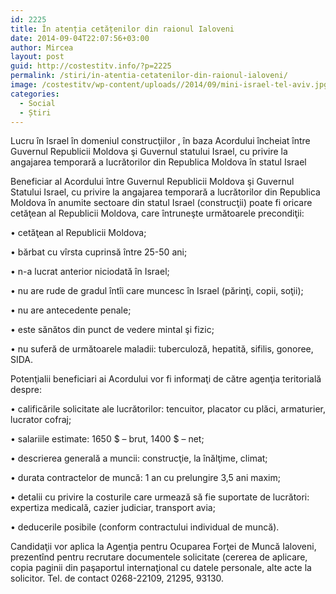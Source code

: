 ```yaml
---
id: 2225
title: În atenția cetățenilor din raionul Ialoveni
date: 2014-09-04T22:07:56+03:00
author: Mircea
layout: post
guid: http://costestitv.info/?p=2225
permalink: /stiri/in-atentia-cetatenilor-din-raionul-ialoveni/
image: /costestitv/wp-content/uploads//2014/09/mini-israel-tel-aviv.jpg
categories:
  - Social
  - Știri
---
```

Lucru în Israel în domeniul construcţiilor , în baza Acordului încheiat între Guvernul Republicii Moldova şi Guvernul statului Israel, cu privire la angajarea temporară a lucrătorilor din Republica Moldova în statul Israel<!--more-->

Beneficiar al Acordului între Guvernul Republicii Moldova şi Guvernul Statului Israel, cu privire la angajarea temporară a lucrătorilor din Republica Moldova în anumite sectoare din statul Israel (construcţii) poate fi oricare cetăţean al Republicii Moldova, care întruneşte următoarele precondiţii:

• cetăţean al Republicii Moldova;

• bărbat cu vîrsta cuprinsă între 25-50 ani;

• n-a lucrat anterior niciodată în Israel;

• nu are rude de gradul întîi care muncesc în Israel (părinţi, copii, soţii);

• nu are antecedente penale;

• este sănătos din punct de vedere mintal şi fizic;

• nu suferă de următoarele maladii: tuberculoză, hepatită, sifilis, gonoree, SIDA.

Potenţialii beneficiari ai Acordului vor fi informaţi de către agenţia teritorială despre:

• calificările solicitate ale lucrătorilor: tencuitor, placator cu plăci, armaturier, lucrator cofraj;

• salariile estimate: 1650 $ &#8211; brut, 1400 $ &#8211; net;

• descrierea generală a muncii: construcţie, la înălţime, climat;

• durata contractelor de muncă: 1 an cu prelungire 3,5 ani maxim;

• detalii cu privire la costurile care urmează să fie suportate de lucrători: expertiza medicală, cazier judiciar, transport avia;

• deducerile posibile (conform contractului individual de muncă).

Candidaţii vor aplica la Agenţia pentru Ocuparea Forţei de Muncă Ialoveni, prezentînd pentru recrutare documentele solicitate (cererea de aplicare, copia paginii din paşaportul internaţional cu datele personale, alte acte la solicitor. Tel. de contact 0268-22109, 21295, 93130.